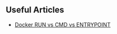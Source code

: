 ## Useful Articles

* [Docker RUN vs CMD vs ENTRYPOINT](http://goinbigdata.com/docker-run-vs-cmd-vs-entrypoint/)
